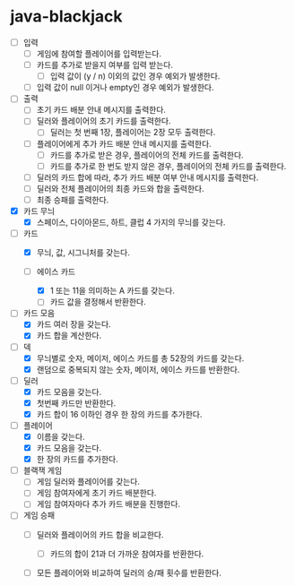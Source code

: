 # java-blackjack

- [ ] 입력
    - [ ] 게임에 참여할 플레이어를 입력받는다.
    - [ ] 카드를 추가로 받을지 여부를 입력 받는다.
      - [ ] 입력 값이 (y / n) 이외의 값인 경우 예외가 발생한다.
    - [ ] 입력 값이 null 이거나 empty인 경우 예외가 발생한다.
    
- [ ] 출력
    - [ ] 초기 카드 배분 안내 메시지를 출력한다.
    - [ ] 딜러와 플레이어의 초기 카드를 출력한다.
        - [ ] 딜러는 첫 번째 1장, 플레이어는 2장 모두 출력한다.
    - [ ] 플레이어에게 추가 카드 배분 안내 메시지를 출력한다.
        - [ ] 카드를 추가로 받은 경우, 플레이어의 전체 카드를 출력한다.
        - [ ] 카드를 추가로 한 번도 받지 않은 경우, 플레이어의 전체 카드를 출력한다.
    - [ ] 딜러의 카드 합에 따라, 추가 카드 배분 여부 안내 메시지를 출력한다.
    - [ ] 딜러와 전체 플레이어의 최종 카드와 합을 출력한다.
    - [ ] 최종 승패를 출력한다.
  
- [x] 카드 무늬
    - [x] 스페이스, 다이아몬드, 하트, 클럽 4 가지의 무늬를 갖는다.
    
- [ ] 카드
    - [x] 무늬, 값, 시그니처를 갖는다.

    - [ ] 에이스 카드
        - [x] 1 또는 11을 의미하는 A 카드를 갖는다.
        - [ ] 카드 값을 결정해서 반환한다.

- [ ] 카드 모음
    - [x] 카드 여러 장을 갖는다.
    - [x] 카드 합을 계산한다.

- [ ] 덱
    - [x] 무늬별로 숫자, 메이저, 에이스 카드를 총 52장의 카드를 갖는다.
    - [x] 랜덤으로 중복되지 않는 숫자, 메이저, 에이스 카드를 반환한다.

- [ ] 딜러
    - [x] 카드 모음을 갖는다.
    - [x] 첫번째 카드만 반환한다.
    - [x] 카드 합이 16 이하인 경우 한 장의 카드를 추가한다.

- [ ] 플레이어
    - [x] 이름을 갖는다.
    - [x] 카드 모음을 갖는다.
    - [x] 한 장의 카드를 추가한다.

- [ ] 블랙잭 게임
    - [ ] 게임 딜러와 플레이어를 갖는다.
    - [ ] 게임 참여자에게 초기 카드 배분한다.
    - [ ] 게임 참여자마다 추가 카드 배분을 진행한다.

- [ ] 게임 승패
    - [ ] 딜러와 플레이어의 카드 합을 비교한다.
        - [ ] 카드의 합이 21과 더 가까운 참여자를 반환한다.
    - [ ] 모든 플레이어와 비교하여 딜러의 승/패 횟수를 반환한다.


